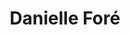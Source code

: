 ---
avatar: /images/people/danielle-fore.jpg
avatar_small: /images/people/danielle-fore_small.jpg
bio: Founder & CEO of elementary OS.
homepage: https://blog.elementary.io/
instagram: https://instagram.com/danrabbit
linkedin: null
title: Danielle Foré
twitter: https://x.com/danielfore
type: guest
username: danielle-fore
youtube: null
---